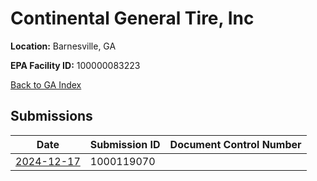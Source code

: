 # Continental General Tire, Inc

**Location:** Barnesville, GA

**EPA Facility ID:** 100000083223

[Back to GA Index](../../index.md)

## Submissions

| Date | Submission ID | Document Control Number |
|------|--------------|-------------------------|
| [2024-12-17](submissions/1000119070.md) | 1000119070 |  |
